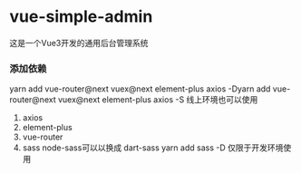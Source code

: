 # vue-simple-admin
这是一个Vue3开发的通用后台管理系统

### 添加依赖
yarn add vue-router@next vuex@next element-plus axios -Dyarn add vue-router@next vuex@next element-plus axios -S 线上环境也可以使用
 1. axios 
 2. element-plus
 3. vue-router
 4. sass   node-sass可以以换成   dart-sass   yarn add sass -D 仅限于开发环境使用